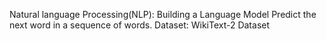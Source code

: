 Natural language Processing(NLP): Building a Language Model
    Predict the next word in a sequence of words.
    Dataset: WikiText-2 Dataset